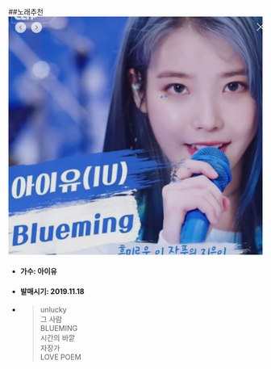  ##노래추천
![Alt text](IU.jpg)

* #### 가수: 아이유
* #### 발매시기: 2019.11.18
* > unlucky   
  > 그 사람   
  > BLUEMING   
  > 시간의 바깥   
  > 자장가   
  > LOVE POEM   
  > 
